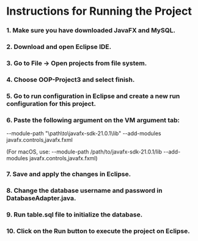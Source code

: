 # Instructions for Running the Project

### 1. Make sure you have downloaded JavaFX and MySQL.

### 2. Download and open Eclipse IDE.

### 3. Go to File -> Open projects from file system.

### 4. Choose OOP-Project3 and select finish.

### 5. Go to run configuration in Eclipse and create a new run configuration for this project.

### 6. Paste the following argument on the VM argument tab:  

--module-path "\path\to\javafx-sdk-21.0.1\lib" --add-modules javafx.controls,javafx.fxml

(For macOS, use: --module-path /path/to/javafx-sdk-21.0.1/lib --add-modules javafx.controls,javafx.fxml)

### 7. Save and apply the changes in Eclipse.

### 8. Change the database username and password in DatabaseAdapter.java.

### 9. Run table.sql file to initialize the database.

### 10. Click on the Run button to execute the project on Eclipse.
